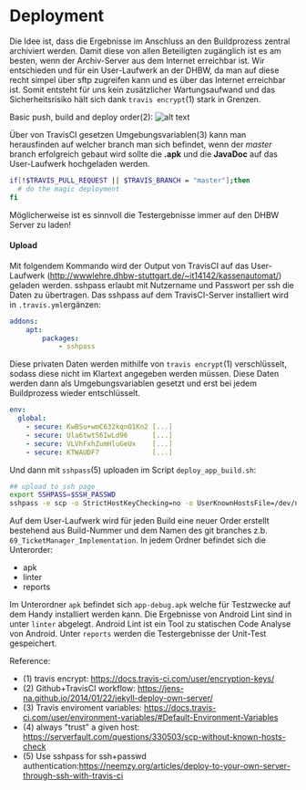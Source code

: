 # Deployment

Die Idee ist, dass die Ergebnisse im Anschluss an den Buildprozess zentral archiviert werden.
Damit diese von allen Beteiligten zugänglich ist es am besten, wenn der Archiv-Server aus dem Internet erreichbar ist.
Wir entschieden und für ein User-Laufwerk an der DHBW, da man auf diese recht simpel über sftp zugreifen kann und es über das Internet erreichbar ist.
Somit entsteht für uns kein zusätzlicher Wartungsaufwand und das Sicherheitsrisiko hält sich dank ```travis encrypt```(1) stark in Grenzen.


Basic push, build and deploy order(2):
![alt text][img_deployment]

Über von TravisCI gesetzen Umgebungsvariablen(3) kann man herausfinden auf welcher branch man sich befindet, wenn der *master* branch erfolgreich gebaut wird sollte die __.apk__ und die __JavaDoc__ auf das User-Laufwerk hochgeladen werden.
```bash
if[!$TRAVIS_PULL_REQUEST || $TRAVIS_BRANCH = "master"];then
  # do the magic deployment
fi
```
Möglicherweise ist es sinnvoll die Testergebnisse immer auf den DHBW Server zu laden!

#### Upload
Mit folgendem Kommando wird der Output von TravisCI auf das User-Laufwerk (http://wwwlehre.dhbw-stuttgart.de/~it14142/kassenautomat/) geladen werden.
sshpass erlaubt mit Nutzername und Passwort per ssh die Daten zu übertragen.
Das sshpass auf dem TravisCI-Server installiert wird in ```.travis.yml```ergänzen:
```yaml
addons:
    apt:
        packages:
            - sshpass
```

Diese privaten Daten werden mithilfe von ```travis encrypt```(1) verschlüsselt, sodass diese nicht im Klartext angegeben werden müssen. Diese Daten werden dann als Umgebungsvariablen gesetzt und erst bei jedem Buildprozess wieder entschlüsselt.
```yaml
env:
  global:
    - secure: KwBSu+wmC632kqnO1Kn2 [...]
    - secure: Ula6twtS6IwLd96      [...]
    - secure: VLVhFxhZumHluGeUx    [...]
    - secure: KTWAUDF7             [...]
```

Und dann mit ```sshpass```(5) uploaden im Script ```deploy_app_build.sh```:
```bash
## upload to ssh page
export SSHPASS=$SSH_PASSWD
sshpass -e scp -o StrictHostKeyChecking=no -o UserKnownHostsFile=/dev/null -r ./app/build $SSH_USER@$SSH_DOMAIN:${OUTPUT_PATH}
```

Auf dem User-Laufwerk wird für jeden Build eine neuer Order erstellt bestehend aus Build-Nummer und dem Namen des git branches z.b. ```69_TicketManager_Implementation```.
In jedem Ordner befindet sich die Unterorder:
* apk
* linter
* reports

Im Unterordner ```apk``` befindet sich ```app-debug.apk``` welche für Testzwecke auf dem Handy installiert werden kann.
Die Ergebnisse von Android Lint sind in unter ```linter``` abgelegt. Android Lint ist ein Tool zu statischen Code Analyse von Android.
Unter ```reports``` werden die Testergebnisse der Unit-Test gespeichert.


Reference:
  - (1) travis encrypt: https://docs.travis-ci.com/user/encryption-keys/
  - (2) Github+TravisCI workflow: https://jens-na.github.io/2014/01/22/jekyll-deploy-own-server/
  - (3) Travis enviroment variables: https://docs.travis-ci.com/user/environment-variables/#Default-Environment-Variables
  - (4) always "trust" a given host: https://serverfault.com/questions/330503/scp-without-known-hosts-check
  - (5) Use sshpass for ssh+passwd authentication:https://neemzy.org/articles/deploy-to-your-own-server-through-ssh-with-travis-ci

[img_deployment]: https://jens-na.github.io/images/deploy_workflow.png "Custom deployment"
